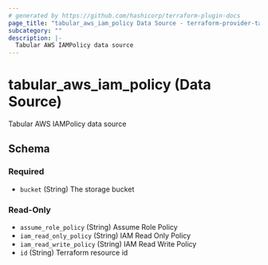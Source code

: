 ```yaml
---
# generated by https://github.com/hashicorp/terraform-plugin-docs
page_title: "tabular_aws_iam_policy Data Source - terraform-provider-tabular"
subcategory: ""
description: |-
  Tabular AWS IAMPolicy data source
---
```


# tabular_aws_iam_policy (Data Source)

Tabular AWS IAMPolicy data source



<!-- schema generated by tfplugindocs -->
## Schema

### Required

- `bucket` (String) The storage bucket

### Read-Only

- `assume_role_policy` (String) Assume Role Policy
- `iam_read_only_policy` (String) IAM Read Only Policy
- `iam_read_write_policy` (String) IAM Read Write Policy
- `id` (String) Terraform resource id
